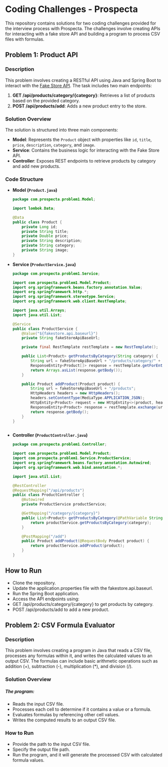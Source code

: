 # Coding Challenges - Prospecta

This repository contains solutions for two coding challenges provided for the interview process with Prospecta. The challenges involve creating APIs for interacting with a fake store API and building a program to process CSV files with formulas.

## Problem 1: Product API

### Description
This problem involves creating a RESTful API using Java and Spring Boot to interact with the [Fake Store API](https://fakestoreapi.com/). The task includes two main endpoints:
1. **GET /api/products/category/{category}**: Retrieves a list of products based on the provided category.
2. **POST /api/products/add**: Adds a new product entry to the store.

### Solution Overview
The solution is structured into three main components:
- **Model**: Represents the `Product` object with properties like `id`, `title`, `price`, `description`, `category`, and `image`.
- **Service**: Contains the business logic for interacting with the Fake Store API.
- **Controller**: Exposes REST endpoints to retrieve products by category and add new products.

### Code Structure
- **Model (`Product.java`)**
  ```java
  package com.prospecta.problem1.Model;

  import lombok.Data;

  @Data
  public class Product {
      private Long id;
      private String title;
      private Double price;
      private String description;
      private String category;
      private String image;
  }

- **Service (`ProductService.java`)**
  ```java
  package com.prospecta.problem1.Service;

  import com.prospecta.problem1.Model.Product;
  import org.springframework.beans.factory.annotation.Value;
  import org.springframework.http.*;
  import org.springframework.stereotype.Service;
  import org.springframework.web.client.RestTemplate;
  
  import java.util.Arrays;
  import java.util.List;
  
  @Service
  public class ProductService {
      @Value("${fakestore.api.baseurl}")
      private String fakeStoreApiBaseUrl;
  
      private final RestTemplate restTemplate = new RestTemplate();
  
      public List<Product> getProductsByCategory(String category) {
          String url = fakeStoreApiBaseUrl + "/products/category/" + category;
          ResponseEntity<Product[]> response = restTemplate.getForEntity(url, Product[].class);
          return Arrays.asList(response.getBody());
      }
  
      public Product addProduct(Product product) {
          String url = fakeStoreApiBaseUrl + "/products";
          HttpHeaders headers = new HttpHeaders();
          headers.setContentType(MediaType.APPLICATION_JSON);
          HttpEntity<Product> request = new HttpEntity<>(product, headers);
          ResponseEntity<Product> response = restTemplate.exchange(url, HttpMethod.POST, request, Product.class);
          return response.getBody();
      }
  }



- **Controller (`ProductController.java`)**
  ```java
  package com.prospecta.problem1.Controller;
  
  import com.prospecta.problem1.Model.Product;
  import com.prospecta.problem1.Service.ProductService;
  import org.springframework.beans.factory.annotation.Autowired;
  import org.springframework.web.bind.annotation.*;
  
  import java.util.List;
  
  @RestController
  @RequestMapping("/api/products")
  public class ProductController {
      @Autowired
      private ProductService productService;
  
      @GetMapping("/category/{category}")
      public List<Product> getProductsByCategory(@PathVariable String category) {
          return productService.getProductsByCategory(category);
      }
  
      @PostMapping("/add")
      public Product addProduct(@RequestBody Product product) {
          return productService.addProduct(product);
      }
  }

## How to Run
- Clone the repository.
- Update the application.properties file with the fakestore.api.baseurl.
- Run the Spring Boot application.
- Access the API endpoints using:
- GET /api/products/category/{category} to get products by category.
- POST /api/products/add to add a new product.


## Problem 2: CSV Formula Evaluator

### Description
This problem involves creating a program in Java that reads a CSV file, processes any formulas within it, and writes the calculated values to an output CSV. The formulas can include basic arithmetic operations such as addition (+), subtraction (-), multiplication (*), and division (/).

### Solution Overview
##### The program:

- Reads the input CSV file.
- Processes each cell to determine if it contains a value or a formula.
- Evaluates formulas by referencing other cell values.
- Writes the computed results to an output CSV file.

### How to Run
- Provide the path to the input CSV file.
- Specify the output file path.
- Run the program, and it will generate the processed CSV with calculated formula values.

